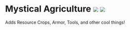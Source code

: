 # Mystical Agriculture  [![](http://cf.way2muchnoise.eu/full_246640_downloads.svg)](https://minecraft.curseforge.com/projects/mysticalagriculture) [![](http://cf.way2muchnoise.eu/versions/246640.svg)](https://minecraft.curseforge.com/projects/mysticalagriculture)

Adds Resource Crops, Armor, Tools, and other cool things!
